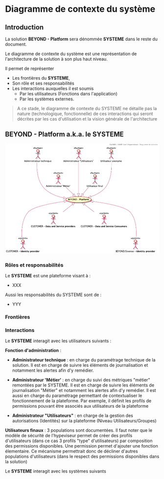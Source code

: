 # Diagramme de contexte du système

## Introduction

La solution **BEYOND - Platform** sera dénommée **SYSTEME** dans le reste du document.

Le diagramme de contexte du système est une représentation de l'architecture de la solution à son plus haut niveau.

Il permet de représenter

- Les frontières du **SYSTEME**,
- Son rôle et ses responsabilités
- Les interactions auxquelles il est soumis
  - Par les utilisateurs (Fonctions dans l'application)
  - Par les systèmes externes.

>A ce stade, le diagramme de contexte du SYSTEME ne détaille pas la nature (technologique, fonctionnelle) de ces interactions qui seront décrites par les cas d'utilisation et la vision générale de l'architecture

## BEYOND - Platform a.k.a. le SYSTEME

![Contexte du Système](./images/0100.SystemContext.png)

### Rôles et responsabilités

Le **SYSTEME** est une plateforme visant à :

- XXX

Aussi les responsabilités du SYSTEME sont de :

- YYY

### Frontières

### Interactions

Le **SYSTEME** interagit avec les utilisateurs suivants :

**Fonction d'administration** :

- **Administrateur technique** : en charge du paramétrage technique de la solution. Il est en charge de suivre les éléments de journalisation et notamment les alertes afin d'y remédier.

- **Administrateur 'Métier'** : en charge du suivi des métriques "métier" remontées par le SYSTEME. Il est en charge de suivre les éléments de journalisation "Métier" et notamment les alertes afin d'y remédier. Il est aussi en charge du paramétrage permettant de contextualiser le fonctionnement de la plateforme. Par exemple, il définit les profils de permissions pouvant être associés aux utilisateurs de la plateforme

- **Administrateur "Utilisateurs"** : en charge de la gestion des autorisations (Identités) sur la plateforme (Niveau Utilisateurs/Groupes)

**Utilisateurs finaux** :
3 populations sont documentées. Il faut noter que le modèle de sécurité de l'hypeviseur permet de créer des profils d'utilisateurs (dans ce cas 3 profils "type" d'utilisateurs) par composition des permissions disponibles. Une permission permet d'ajouter une fonction élementaire. Ce mécanisme permettrait donc de décliner d'autres populations d'utilisateurs (dans le respect des permissions disponibles dans la solution)


Le **SYSTEME** interagit avec les systèmes suivants
